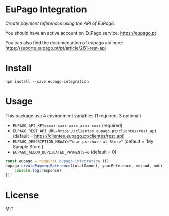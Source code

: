 # EuPago Integration

*Create payment references using the API of EuPago.*

You should have an active account on EuPago service. https://eupago.pt

You can also find the documentation of eupago api here: https://suporte.eupago.pt/pt/article/261-rest-api

# Install

`npm install --save eupago-integration`

# Usage
This package use 4 environment variables (1 required, 3 optional)
* `EUPAGO_API_KEY=xxxx-xxxx-xxxx-xxxx-xxxx` (required)
* `EUPAGO_REST_API_URL=https://clientes.eupago.pt/clientes/rest_api` (default = https://clientes.eupago.pt/clientes/rest_api)
* `EUPAGO_DESCRIPTION_MBWAY="Your purchase at Store"` (default = 'My Sample Store')
* `EUPAGO_ALLOW_DUPLICATED_PAYMENTS=0` (default = 0)

```js
const eupago = require('eupago-integration')();
eupago.createPaymentReference(totalAmount, yourReference, method, mobilePhoneNumber).then((response) => {
    console.log(response)
});
```

# License
MIT